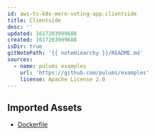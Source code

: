 ```yaml
---
id: aws-ts-k8s-mern-voting-app.clientside
title: Clientside
desc: ''
updated: 1617203999688
created: 1617203999688
isDir: true
gitNotePath: '{{ noteHiearchy }}/README.md'
sources:
  - name: pulumi examples
    url: 'https://github.com/pulumi/examples'
    license: Apache License 2.0
---
```

## Imported Assets

- [Dockerfile](/assets/dockerfile)

